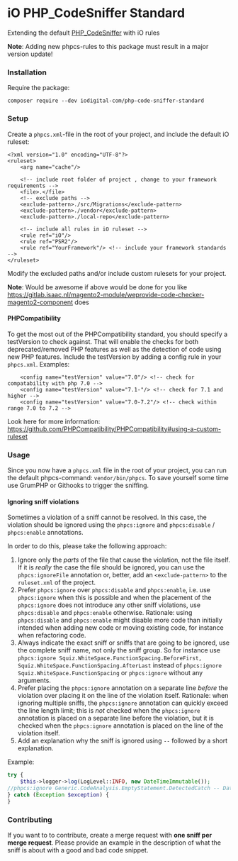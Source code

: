 iO PHP_CodeSniffer Standard
===========

Extending the default [PHP_CodeSniffer](https://github.com/squizlabs/PHP_CodeSniffer) with iO rules

**Note**: Adding new phpcs-rules to this package must result in a major version update!

### Installation

Require the package:

```
composer require --dev iodigital-com/php-code-sniffer-standard
```


### Setup
Create a `phpcs.xml`-file in the root of your project, and include the default iO ruleset:

```
<?xml version="1.0" encoding="UTF-8"?>
<ruleset>
    <arg name="cache"/>

    <!-- include root folder of project , change to your framework requirements -->
    <file>.</file>
    <!-- exclude paths -->
    <exclude-pattern>./src/Migrations</exclude-pattern>
    <exclude-pattern>./vendor</exclude-pattern>
    <exclude-pattern>./local-repo</exclude-pattern>

    <!-- include all rules in iO ruleset -->
    <rule ref="iO"/>
    <rule ref="PSR2"/>
    <rule ref="YourFramework"/> <!-- include your framework standards -->
</ruleset>
```

Modify the excluded paths and/or include custom rulesets for your project.

**Note**: Would be awesome if above would be done for you like https://gitlab.isaac.nl/magento2-module/weprovide-code-checker-magento2-component does


#### PHPCompatibility

To get the most out of the PHPCompatibility standard, you should specify a testVersion to check against.
That will enable the checks for both deprecated/removed PHP features as well as the detection of code using new PHP features.
Include the testVersion by adding a config rule in your `phpcs.xml`. Examples:

```
    <config name="testVersion" value="7.0"/> <!-- check for compatability with php 7.0 -->
    <config name="testVersion" value="7.1-"/> <!-- check for 7.1 and higher -->
    <config name="testVersion" value="7.0-7.2"/> <!-- check within range 7.0 to 7.2 -->
```

Look here for more information: https://github.com/PHPCompatibility/PHPCompatibility#using-a-custom-ruleset

### Usage

Since you now have a `phpcs.xml` file in the root of your project, you can run the default phpcs-command: `vendor/bin/phpcs`. To save yourself some time use GrumPHP or Githooks to trigger the sniffing.

#### Ignoring sniff violations

Sometimes a violation of a sniff cannot be resolved. In this case, the violation should be ignored using the `phpcs:ignore` and `phpcs:disable` / `phpcs:enable` annotations.

In order to do this, please take the following approach:
1. Ignore only the *parts* of the file that cause the violation, not the file itself. If it is *really* the case the file should be ignored, you can use the `phpcs:ignoreFile` annotation or, better, add an `<exclude-pattern>` to the `ruleset.xml` of the project.
2. Prefer `phpcs:ignore` over `phpcs:disable` and `phpcs:enable`, i.e. use `phpcs:ignore` when this is possible and when the placement of the `phpcs:ignore` does not introduce any other sniff violations, use `phpcs:disable` and `phpcs:enable` otherwise. Rationale: using `phpcs:disable` and `phpcs:enable` might disable more code than initially intended when adding new code or moving existing code, for instance when refactoring code.
3. Always indicate the exact sniff or sniffs that are going to be ignored, use the complete sniff name, not only the sniff group. So for instance use `phpcs:ignore Squiz.WhiteSpace.FunctionSpacing.BeforeFirst, Squiz.WhiteSpace.FunctionSpacing.AfterLast` instead of `phpcs:ignore Squiz.WhiteSpace.FunctionSpacing` or `phpcs:ignore` without any arguments.
4. Prefer placing the `phpcs:ignore` annotation on a separate line *before* the violation over placing it on the line of the violation itself. Rationale: when ignoring multiple sniffs, the `phpcs:ignore` annotation can quickly exceed the line length limit; this is *not* checked when the `phpcs:ignore` annotation is placed on a separate line before the violation, but it is checked when the `phpcs:ignore` annotation is placed on the line of the violation itself.
5. Add an explanation why the sniff is ignored using `--` followed by a short explanation.

Example:

```php
try {
    $this->logger->log(LogLevel::INFO, new DateTimeImmutable());
//phpcs:ignore Generic.CodeAnalysis.EmptyStatement.DetectedCatch -- DateTimeImmutable creation cannot fail in this case
} catch (Exception $exception) {
}
```

### Contributing

If you want to to contribute, create a merge request with **one sniff per merge request**. Please provide
an example in the description of what the sniff is about with a good and bad code snippet.
